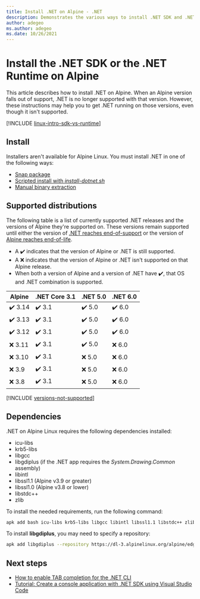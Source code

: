 ```yaml
---
title: Install .NET on Alpine - .NET
description: Demonstrates the various ways to install .NET SDK and .NET Runtime on Alpine.
author: adegeo
ms.author: adegeo
ms.date: 10/26/2021
---
```


# Install the .NET SDK or the .NET Runtime on Alpine

This article describes how to install .NET on Alpine. When an Alpine version falls out of support, .NET is no longer supported with that version. However, these instructions may help you to get .NET running on those versions, even though it isn't supported.

[!INCLUDE [linux-intro-sdk-vs-runtime](includes/linux-intro-sdk-vs-runtime.md)]

## Install

Installers aren't available for Alpine Linux. You must install .NET in one of the following ways:

- [Snap package](linux-snap.md)
- [Scripted install with _install-dotnet.sh_](linux-scripted-manual.md#scripted-install)
- [Manual binary extraction](linux-scripted-manual.md#manual-install)

## Supported distributions

The following table is a list of currently supported .NET releases and the versions of Alpine they're supported on. These versions remain supported until either the version of [.NET reaches end-of-support](https://dotnet.microsoft.com/platform/support/policy/dotnet-core) or the version of [Alpine reaches end-of-life](https://alpinelinux.org/releases/).

- A ✔️ indicates that the version of Alpine or .NET is still supported.
- A ❌ indicates that the version of Alpine or .NET isn't supported on that Alpine release.
- When both a version of Alpine and a version of .NET have ✔️, that OS and .NET combination is supported.

| Alpine  | .NET Core 3.1 | .NET 5.0  | .NET 6.0  |
|---------|---------------|-----------|-----------|
| ✔️ 3.14 | ✔️ 3.1        | ✔️ 5.0    | ✔️ 6.0    |
| ✔️ 3.13 | ✔️ 3.1        | ✔️ 5.0    | ✔️ 6.0    |
| ✔️ 3.12 | ✔️ 3.1        | ✔️ 5.0    | ✔️ 6.0    |
| ❌ 3.11 | ✔️ 3.1        | ✔️ 5.0    | ❌ 6.0    |
| ❌ 3.10 | ✔️ 3.1        | ❌ 5.0    | ❌ 6.0    |
| ❌ 3.9  | ✔️ 3.1        | ❌ 5.0    | ❌ 6.0    |
| ❌ 3.8  | ✔️ 3.1        | ❌ 5.0    | ❌ 6.0    |

[!INCLUDE [versions-not-supported](includes/versions-not-supported.md)]

## Dependencies

.NET on Alpine Linux requires the following dependencies installed:

- icu-libs
- krb5-libs
- libgcc
- libgdiplus (if the .NET app requires the *System.Drawing.Common* assembly)
- libintl
- libssl1.1 (Alpine v3.9 or greater)
- libssl1.0 (Alpine v3.8 or lower)
- libstdc++
- zlib

To install the needed requirements, run the following command:

```bash
apk add bash icu-libs krb5-libs libgcc libintl libssl1.1 libstdc++ zlib
```

To install **libgdiplus**, you may need to specify a repository:

```bash
apk add libgdiplus --repository https://dl-3.alpinelinux.org/alpine/edge/testing/
```

## Next steps

- [How to enable TAB completion for the .NET CLI](../tools/enable-tab-autocomplete.md)
- [Tutorial: Create a console application with .NET SDK using Visual Studio Code](../tutorials/with-visual-studio-code.md)
